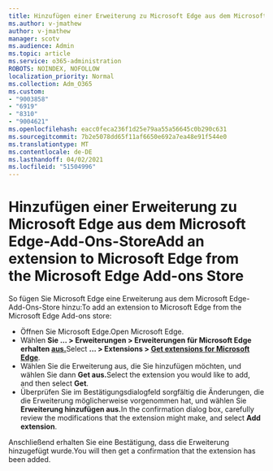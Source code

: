 ```yaml
---
title: Hinzufügen einer Erweiterung zu Microsoft Edge aus dem Microsoft Edge-Add-Ons-Store
ms.author: v-jmathew
author: v-jmathew
manager: scotv
ms.audience: Admin
ms.topic: article
ms.service: o365-administration
ROBOTS: NOINDEX, NOFOLLOW
localization_priority: Normal
ms.collection: Adm_O365
ms.custom:
- "9003858"
- "6919"
- "8310"
- "9004621"
ms.openlocfilehash: eacc0feca236f1d25e79aa55a56645c0b290c631
ms.sourcegitcommit: 7b2e5078dd65f11af6650e692a7ea48e91f544e0
ms.translationtype: MT
ms.contentlocale: de-DE
ms.lasthandoff: 04/02/2021
ms.locfileid: "51504996"
---
```

# <a name="add-an-extension-to-microsoft-edge-from-the-microsoft-edge-add-ons-store"></a><span data-ttu-id="a33f1-102">Hinzufügen einer Erweiterung zu Microsoft Edge aus dem Microsoft Edge-Add-Ons-Store</span><span class="sxs-lookup"><span data-stu-id="a33f1-102">Add an extension to Microsoft Edge from the Microsoft Edge Add-ons Store</span></span>

<span data-ttu-id="a33f1-103">So fügen Sie Microsoft Edge eine Erweiterung aus dem Microsoft Edge-Add-Ons-Store hinzu:</span><span class="sxs-lookup"><span data-stu-id="a33f1-103">To add an extension to Microsoft Edge from the Microsoft Edge Add-ons store:</span></span>

- <span data-ttu-id="a33f1-104">Öffnen Sie Microsoft Edge.</span><span class="sxs-lookup"><span data-stu-id="a33f1-104">Open Microsoft Edge.</span></span>
- <span data-ttu-id="a33f1-105">Wählen **Sie ... > Erweiterungen > Erweiterungen für Microsoft Edge erhalten [aus.](https://go.microsoft.com/fwlink/?linkid=2136408)**</span><span class="sxs-lookup"><span data-stu-id="a33f1-105">Select **... > Extensions > [Get extensions for Microsoft Edge](https://go.microsoft.com/fwlink/?linkid=2136408)**.</span></span>
- <span data-ttu-id="a33f1-106">Wählen Sie die Erweiterung aus, die Sie hinzufügen möchten, und wählen Sie dann **Get aus.**</span><span class="sxs-lookup"><span data-stu-id="a33f1-106">Select the extension you would like to add, and then select **Get**.</span></span>
- <span data-ttu-id="a33f1-107">Überprüfen Sie im Bestätigungsdialogfeld sorgfältig die Änderungen, die die Erweiterung möglicherweise vorgenommen hat, und wählen Sie **Erweiterung hinzufügen aus.**</span><span class="sxs-lookup"><span data-stu-id="a33f1-107">In the confirmation dialog box, carefully review the modifications that the extension might make, and select **Add extension**.</span></span>

<span data-ttu-id="a33f1-108">Anschließend erhalten Sie eine Bestätigung, dass die Erweiterung hinzugefügt wurde.</span><span class="sxs-lookup"><span data-stu-id="a33f1-108">You will then get a confirmation that the extension has been added.</span></span>

